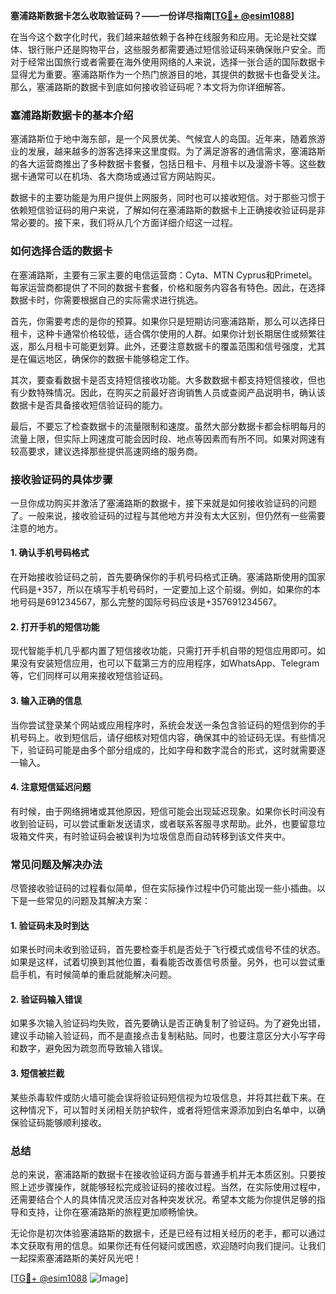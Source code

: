 **塞浦路斯数据卡怎么收取验证码？——一份详尽指南[[TG💪+ @esim1088](https://t.me/s/esim1088)]**

在当今这个数字化时代，我们越来越依赖于各种在线服务和应用。无论是社交媒体、银行账户还是购物平台，这些服务都需要通过短信验证码来确保账户安全。而对于经常出国旅行或者需要在海外使用网络的人来说，选择一张合适的国际数据卡显得尤为重要。塞浦路斯作为一个热门旅游目的地，其提供的数据卡也备受关注。那么，塞浦路斯的数据卡到底如何接收验证码呢？本文将为你详细解答。

### 塞浦路斯数据卡的基本介绍

塞浦路斯位于地中海东部，是一个风景优美、气候宜人的岛国。近年来，随着旅游业的发展，越来越多的游客选择来这里度假。为了满足游客的通信需求，塞浦路斯的各大运营商推出了多种数据卡套餐，包括日租卡、月租卡以及漫游卡等。这些数据卡通常可以在机场、各大商场或通过官方网站购买。

数据卡的主要功能是为用户提供上网服务，同时也可以接收短信。对于那些习惯于依赖短信验证码的用户来说，了解如何在塞浦路斯的数据卡上正确接收验证码是非常必要的。接下来，我们将从几个方面详细介绍这一过程。

### 如何选择合适的数据卡

在塞浦路斯，主要有三家主要的电信运营商：Cyta、MTN Cyprus和Primetel。每家运营商都提供了不同的数据卡套餐，价格和服务内容各有特色。因此，在选择数据卡时，你需要根据自己的实际需求进行挑选。

首先，你需要考虑的是你的预算。如果你只是短期访问塞浦路斯，那么可以选择日租卡，这种卡通常价格较低，适合偶尔使用的人群。如果你计划长期居住或频繁往返，那么月租卡可能更划算。此外，还要注意数据卡的覆盖范围和信号强度，尤其是在偏远地区，确保你的数据卡能够稳定工作。

其次，要查看数据卡是否支持短信接收功能。大多数数据卡都支持短信接收，但也有少数特殊情况。因此，在购买之前最好咨询销售人员或查阅产品说明书，确认该数据卡是否具备接收短信验证码的能力。

最后，不要忘了检查数据卡的流量限制和速度。虽然大部分数据卡都会标明每月的流量上限，但实际上网速度可能会因时段、地点等因素而有所不同。如果对网速有较高要求，建议选择那些提供高速网络的服务商。

### 接收验证码的具体步骤

一旦你成功购买并激活了塞浦路斯的数据卡，接下来就是如何接收验证码的问题了。一般来说，接收验证码的过程与其他地方并没有太大区别，但仍然有一些需要注意的地方。

#### 1. 确认手机号码格式

在开始接收验证码之前，首先要确保你的手机号码格式正确。塞浦路斯使用的国家代码是+357，所以在填写手机号码时，一定要加上这个前缀。例如，如果你的本地号码是691234567，那么完整的国际号码应该是+357691234567。

#### 2. 打开手机的短信功能

现代智能手机几乎都内置了短信接收功能，只需打开手机自带的短信应用即可。如果没有安装短信应用，也可以下载第三方的应用程序，如WhatsApp、Telegram等，它们同样可以用来接收短信验证码。

#### 3. 输入正确的信息

当你尝试登录某个网站或应用程序时，系统会发送一条包含验证码的短信到你的手机号码上。收到短信后，请仔细核对短信内容，确保其中的验证码无误。有些情况下，验证码可能是由多个部分组成的，比如字母和数字混合的形式，这时就需要逐一输入。

#### 4. 注意短信延迟问题

有时候，由于网络拥堵或其他原因，短信可能会出现延迟现象。如果你长时间没有收到验证码，可以尝试重新发送请求，或者联系客服寻求帮助。此外，也要留意垃圾箱文件夹，有时验证码会被误判为垃圾信息而自动转移到该文件夹中。

### 常见问题及解决办法

尽管接收验证码的过程看似简单，但在实际操作过程中仍可能出现一些小插曲。以下是一些常见的问题及其解决方案：

#### 1. 验证码未及时到达

如果长时间未收到验证码，首先要检查手机是否处于飞行模式或信号不佳的状态。如果是这样，试着切换到其他位置，看看能否改善信号质量。另外，也可以尝试重启手机，有时候简单的重启就能解决问题。

#### 2. 验证码输入错误

如果多次输入验证码均失败，首先要确认是否正确复制了验证码。为了避免出错，建议手动输入验证码，而不是直接点击复制粘贴。同时，也要注意区分大小写字母和数字，避免因为疏忽而导致输入错误。

#### 3. 短信被拦截

某些杀毒软件或防火墙可能会误将验证码短信视为垃圾信息，并将其拦截下来。在这种情况下，可以暂时关闭相关防护软件，或者将短信来源添加到白名单中，以确保验证码能够顺利接收。

### 总结

总的来说，塞浦路斯的数据卡在接收验证码方面与普通手机并无本质区别。只要按照上述步骤操作，就能够轻松完成验证码的接收过程。当然，在实际使用过程中，还需要结合个人的具体情况灵活应对各种突发状况。希望本文能为你提供足够的指导和支持，让你在塞浦路斯的旅程更加顺畅愉快。

无论你是初次体验塞浦路斯的数据卡，还是已经有过相关经历的老手，都可以通过本文获取有用的信息。如果你还有任何疑问或困惑，欢迎随时向我们提问。让我们一起探索塞浦路斯的美好风光吧！

[[TG💪+ @esim1088](https://t.me/s/esim1088) ![Image](https://i.postimg.cc/4NQfJmqS/Snipaste-2025-05-13-00-14-12.png)]